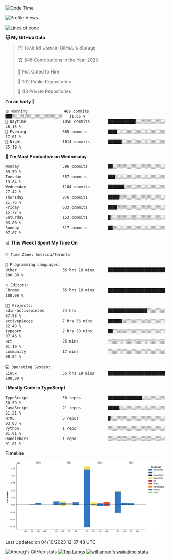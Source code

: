 <!--START_SECTION:waka-->
![Code Time](http://img.shields.io/badge/Code%20Time-685%20hrs%2027%20mins-blue)

![Profile Views](http://img.shields.io/badge/Profile%20Views-0-blue)

![Lines of code](https://img.shields.io/badge/From%20Hello%20World%20I%27ve%20Written-2.5%20million%20lines%20of%20code-blue)

**🐱 My GitHub Data** 

> 📦 157.8 kB Used in GitHub's Storage 
 > 
> 🏆 546 Contributions in the Year 2023
 > 
> 🚫 Not Opted to Hire
 > 
> 📜 102 Public Repositories 
 > 
> 🔑 43 Private Repositories 
 > 
**I'm an Early 🐤** 

```text
🌞 Morning                469 commits         ███░░░░░░░░░░░░░░░░░░░░░░   11.65 % 
🌆 Daytime                1858 commits        ████████████░░░░░░░░░░░░░   46.15 % 
🌃 Evening                685 commits         ████░░░░░░░░░░░░░░░░░░░░░   17.01 % 
🌙 Night                  1014 commits        ██████░░░░░░░░░░░░░░░░░░░   25.19 % 
```
📅 **I'm Most Productive on Wednesday** 

```text
Monday                   386 commits         ██░░░░░░░░░░░░░░░░░░░░░░░   09.59 % 
Tuesday                  557 commits         ███░░░░░░░░░░░░░░░░░░░░░░   13.84 % 
Wednesday                1104 commits        ███████░░░░░░░░░░░░░░░░░░   27.42 % 
Thursday                 876 commits         █████░░░░░░░░░░░░░░░░░░░░   21.76 % 
Friday                   633 commits         ████░░░░░░░░░░░░░░░░░░░░░   15.72 % 
Saturday                 153 commits         █░░░░░░░░░░░░░░░░░░░░░░░░   03.80 % 
Sunday                   317 commits         ██░░░░░░░░░░░░░░░░░░░░░░░   07.87 % 
```


📊 **This Week I Spent My Time On** 

```text
🕑︎ Time Zone: America/Toronto

💬 Programming Languages: 
Other                    35 hrs 19 mins      █████████████████████████   100.00 % 

🔥 Editors: 
Chrome                   35 hrs 19 mins      █████████████████████████   100.00 % 

🐱‍💻 Projects: 
odin-activepieces        24 hrs              █████████████████░░░░░░░░   67.98 % 
activepieces             7 hrs 56 mins       ██████░░░░░░░░░░░░░░░░░░░   22.48 % 
typeorm                  2 hrs 38 mins       ██░░░░░░░░░░░░░░░░░░░░░░░   07.46 % 
act                      25 mins             ░░░░░░░░░░░░░░░░░░░░░░░░░   01.19 % 
community                17 mins             ░░░░░░░░░░░░░░░░░░░░░░░░░   00.84 % 

💻 Operating System: 
Linux                    35 hrs 19 mins      █████████████████████████   100.00 % 
```

**I Mostly Code in TypeScript** 

```text
TypeScript               58 repos            ███████████████░░░░░░░░░░   58.59 % 
JavaScript               21 repos            █████░░░░░░░░░░░░░░░░░░░░   21.21 % 
HTML                     3 repos             █░░░░░░░░░░░░░░░░░░░░░░░░   03.03 % 
Python                   1 repo              ░░░░░░░░░░░░░░░░░░░░░░░░░   01.01 % 
Handlebars               1 repo              ░░░░░░░░░░░░░░░░░░░░░░░░░   01.01 % 
```



**Timeline**

![Lines of Code chart](https://raw.githubusercontent.com/wise-introvert/wise-introvert/master/assets/bar_graph.png)


 Last Updated on 04/10/2023 12:37:48 UTC
<!--END_SECTION:waka-->

![Anurag's GitHub stats](https://github-readme-stats.vercel.app/api?username=wise-introvert&count_private=true&show_icons=true)
[![Top Langs](https://github-readme-stats.vercel.app/api/top-langs/?username=wise-introvert&langs_count=10)](https://github.com/anuraghazra/github-readme-stats)
[![willianrod's wakatime stats](https://github-readme-stats.vercel.app/api/wakatime?username=wiseintrovert)](https://github.com/anuraghazra/github-readme-stats)
